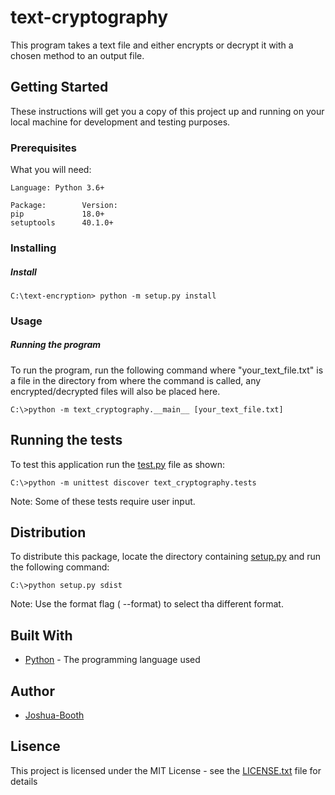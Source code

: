 # text-cryptography

This program takes a text file and either encrypts or decrypt it with a chosen method to an output file.

## Getting Started

These instructions will get you a copy of this project up and running on your local machine for development and testing purposes.

### Prerequisites

What you will need:

```
Language: Python 3.6+

Package:        Version:
pip             18.0+
setuptools      40.1.0+
```

### Installing


##### Install

```
C:\text-encryption> python -m setup.py install
```

### Usage

##### Running the program

To run the program, run the following command where "your_text_file.txt" is a file in the directory from where the command is called, any encrypted/decrypted files will also be placed here.

```
C:\>python -m text_cryptography.__main__ [your_text_file.txt]
```


## Running the tests


To test this application run the [test.py](tests/tests.py) file as shown:

````
C:\>python -m unittest discover text_cryptography.tests
````

Note: Some of these tests require user input.

## Distribution

To distribute this package, locate the directory containing [setup.py](setup.py) and run the following command:

````
C:\>python setup.py sdist
````

Note: Use the format flag ( --format) to select tha different format.


## Built With

* [Python](http://www.dropwizard.io/1.0.2/docs/) - The programming language used



## Author

* [Joshua-Booth](https://github.com/Joshua-Booth)


## Lisence
This project is licensed under the MIT License - see the [LICENSE.txt](LICENSE.txt) file for details